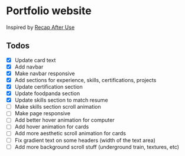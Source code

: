 # Portfolio website

Inspired by [Recap After Use](https://www.recapafteruse.co.uk)

## Todos
- [x] Update card text
- [x] Add navbar
- [x] Make navbar responsive
- [x] Add sections for experience, skills, certifications, projects
- [x] Update certification section
- [x] Update foodpanda section
- [x] Update skills section to match resume
- [ ] Make skills section scroll animation
- [ ] Make page responsive
- [ ] Add better hover animation for computer
- [ ] Add hover animation for cards
- [ ] Add more aesthetic scroll animation for cards
- [ ] Fix gradient text on some headers (width of the text area)
- [ ] Add more background scroll stuff (underground train, textures, etc)
